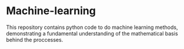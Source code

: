 # Machine-learning

This repository contains python code to do machine learning methods, demonstrating a fundamental understanding of the mathematical basis behind the proccesses. 
